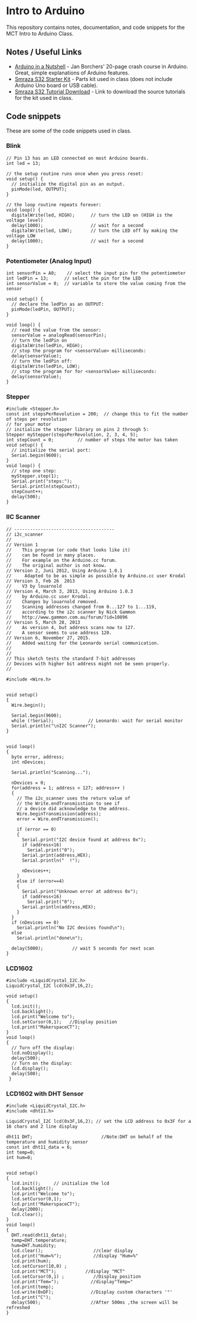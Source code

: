 # Intro to Arduino
This repository contains notes, documentation, and code snippets for the MCT Intro to Arduino Class.

## Notes / Useful Links

* [Arduino in a Nutshell](https://www.teachmeteamwork.com/files/arduino-in-a-nutshell-1.8.pdf) - Jan Borchers' 20-page crash course in Arduino. Great, simple explanations of Arduino features.
* [Smraza S32 Starter Kit](https://www.amazon.com/Smraza-Starter-Ultrasonic-Distance-Raspberry/dp/B01MATM4XF/ref=sr_1_1?ie=UTF8&qid=1547591276&sr=8-1&keywords=s32+smraza) - Parts kit used in class (does not include Arduino Uno board or USB cable).
* [Smraza S32 Tutorial Download](https://mega.nz/#F!9tYjhBLR!LerlzHYou2gNKJvzXs_8aA) - Link to download the source tutorials for the kit used in class.

## Code snippets
These are some of the code snippets used in class.

### Blink
```
// Pin 13 has an LED connected on most Arduino boards.
int led = 13;

// the setup routine runs once when you press reset:
void setup() {                
  // initialize the digital pin as an output.
  pinMode(led, OUTPUT);     
}

// the loop routine repeats forever:
void loop() {
  digitalWrite(led, HIGH);      // turn the LED on (HIGH is the voltage level)
  delay(1000);                  // wait for a second
  digitalWrite(led, LOW);       // turn the LED off by making the voltage LOW
  delay(1000);                  // wait for a second
}
```

### Potentiometer (Analog Input)
```
int sensorPin = A0;    // select the input pin for the potentiometer
int ledPin = 13;      // select the pin for the LED
int sensorValue = 0;  // variable to store the value coming from the sensor

void setup() {
  // declare the ledPin as an OUTPUT:
  pinMode(ledPin, OUTPUT);
}

void loop() {
  // read the value from the sensor:
  sensorValue = analogRead(sensorPin);
  // turn the ledPin on
  digitalWrite(ledPin, HIGH);
  // stop the program for <sensorValue> milliseconds:
  delay(sensorValue);
  // turn the ledPin off:
  digitalWrite(ledPin, LOW);
  // stop the program for for <sensorValue> milliseconds:
  delay(sensorValue);
}

```

### Stepper
```
#include <Stepper.h>
const int stepsPerRevolution = 200;  // change this to fit the number of steps per revolution
// for your motor
// initialize the stepper library on pins 2 through 5:
Stepper myStepper(stepsPerRevolution, 2, 3, 4, 5);
int stepCount = 0;         // number of steps the motor has taken
void setup() {
  // initialize the serial port:
  Serial.begin(9600);
}
void loop() {
  // step one step:
  myStepper.step(1);
  Serial.print("steps:");
  Serial.println(stepCount);
  stepCount++;
  delay(500);
}
```

### IIC Scanner
```
// --------------------------------------
// i2c_scanner
//
// Version 1
//    This program (or code that looks like it)
//    can be found in many places.
//    For example on the Arduino.cc forum.
//    The original author is not know.
// Version 2, Juni 2012, Using Arduino 1.0.1
//     Adapted to be as simple as possible by Arduino.cc user Krodal
// Version 3, Feb 26  2013
//    V3 by louarnold
// Version 4, March 3, 2013, Using Arduino 1.0.3
//    by Arduino.cc user Krodal.
//    Changes by louarnold removed.
//    Scanning addresses changed from 0...127 to 1...119,
//    according to the i2c scanner by Nick Gammon
//    http://www.gammon.com.au/forum/?id=10896
// Version 5, March 28, 2013
//    As version 4, but address scans now to 127.
//    A sensor seems to use address 120.
// Version 6, November 27, 2015.
//    Added waiting for the Leonardo serial communication.
//
//
// This sketch tests the standard 7-bit addresses
// Devices with higher bit address might not be seen properly.
//

#include <Wire.h>


void setup()
{
  Wire.begin();

  Serial.begin(9600);
  while (!Serial);             // Leonardo: wait for serial monitor
  Serial.println("\nI2C Scanner");
}


void loop()
{
  byte error, address;
  int nDevices;

  Serial.println("Scanning...");

  nDevices = 0;
  for(address = 1; address < 127; address++ )
  {
    // The i2c_scanner uses the return value of
    // the Write.endTransmisstion to see if
    // a device did acknowledge to the address.
    Wire.beginTransmission(address);
    error = Wire.endTransmission();

    if (error == 0)
    {
      Serial.print("I2C device found at address 0x");
      if (address<16)
        Serial.print("0");
      Serial.print(address,HEX);
      Serial.println("  !");

      nDevices++;
    }
    else if (error==4)
    {
      Serial.print("Unknown error at address 0x");
      if (address<16)
        Serial.print("0");
      Serial.println(address,HEX);
    }    
  }
  if (nDevices == 0)
    Serial.println("No I2C devices found\n");
  else
    Serial.println("done\n");

  delay(5000);           // wait 5 seconds for next scan
}
```


### LCD1602
```
#include <LiquidCrystal_I2C.h>
LiquidCrystal_I2C lcd(0x3F,16,2);

void setup()                                                                                     
{
  lcd.init();
  lcd.backlight();
  lcd.print("Welcome to");
  lcd.setCursor(0,1);   //Display position
  lcd.print("MakerspaceCT");
}
void loop()
{
  // Turn off the display:
  lcd.noDisplay();
  delay(500);
  // Turn on the display:
  lcd.display();
  delay(500);
 }

```

### LCD1602 with  DHT Sensor
```
#include <LiquidCrystal_I2C.h>
#include <dht11.h>    

LiquidCrystal_I2C lcd(0x3F,16,2); // set the LCD address to 0x3F for a 16 chars and 2 line display  

dht11 DHT;                          //Note:DHT on behalf of the temperature and humidity sensor
const int dht11_data = 6;     
int temp=0;
int hum=0;


void setup()                                                                                     
{
  lcd.init();     // initialize the lcd
  lcd.backlight();
  lcd.print("Welcome to");
  lcd.setCursor(0,1);
  lcd.print("MakerspaceCT");
  delay(2000);
  lcd.clear();
}
void loop()
{
  DHT.read(dht11_data);
  temp=DHT.temperature;
  hum=DHT.humidity;
  lcd.clear();                   //clear display
  lcd.print("Hum=%");            //display "Hum=%"
  lcd.print(hum);
  lcd.setCursor(10,0) ;
  lcd.print("MCT");           //display "MCT"
  lcd.setCursor(0,1) ;           //Display position
  lcd.print("Tem=");            //display"Temp="
  lcd.print(temp);
  lcd.write(0xDF);              //Display custom characters '°'
  lcd.print("C");
  delay(500);                   //After 500ms ,the screen will be refreshed
}

```
